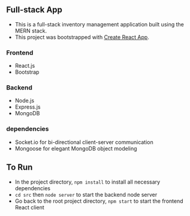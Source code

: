 ## Full-stack App
- This is a full-stack inventory management application built using the MERN stack.
- This project was bootstrapped with [Create React App](https://github.com/facebook/create-react-app).

### Frontend
- React.js
- Bootstrap

### Backend
- Node.js
- Express.js
- MongoDB

### dependencies
- Socket.io for bi-directional client-server communication
- Mongoose for elegant MongoDB object modeling

## To Run
- In the project directory, `npm install` to install all necessary dependencies
- `cd src` then `node server` to start the backend node server
- Go back to the root project directory, `npm start` to start the frontend React client
